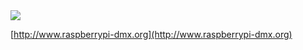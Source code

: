 <img src="https://raw.githubusercontent.com/vanvught/rpidmx512/master/lib-lightset/classLightSet__inherit__graph.png" />

[http://www.raspberrypi-dmx.org](http://www.raspberrypi-dmx.org)

